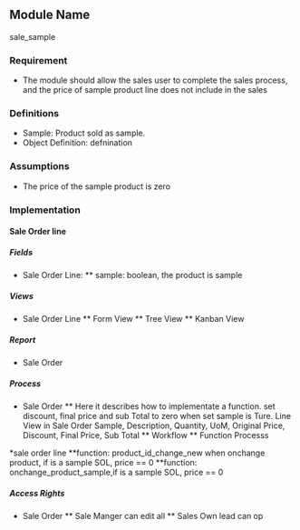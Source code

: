 ## Module Name
sale_sample

### Requirement
* The module should allow the sales user to complete the sales process, and the price of sample product line does not include in the sales 

### Definitions
* Sample: Product sold as sample. 
* Object Definition: defnination

### Assumptions
* The price of the sample product is zero

### Implementation 

#### Sale Order line
##### Fields
*	Sale Order Line:
	** sample: boolean, the product is sample

##### Views
*	Sale Order Line
	**	Form View
	**	Tree View
	**	Kanban View


##### Report
*	Sale Order

##### Process
*	Sale Order
	** 	Here it describes how to implementate a function.
		set discount, final price and sub Total to zero when set sample is Ture.
		Line View in Sale Order
		Sample, Description, Quantity, UoM, Original Price, Discount, Final Price, Sub Total
	** 	Workflow
	** 	Function Processs

*sale order line
    **function: product_id_change_new  when onchange product, if is a sample SOL, price == 0
    **function: onchange_product_sample,if is a sample SOL, price == 0


##### Access Rights
* Sale Order
	**	Sale Manger can edit all
	**	Sales Own lead can op

